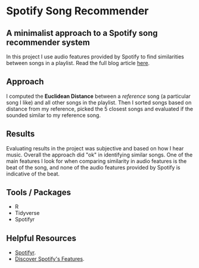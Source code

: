 # Spotify Song Recommender

## A minimalist approach to a Spotify song recommender system

In this project I use audio features provided by Spotify to find similarities between songs in a playlist. Read the full blog article [here](https://lucasoblog.netlify.app/project/song-recommender-i/).

## Approach
I computed the  **Euclidean Distance** between a *reference* song (a particular song I like) and all other songs in the playlist. Then I sorted songs based on distance from my reference, picked the 5 closest songs and evaluated if the sounded similar to my reference song. 

## Results
Evaluating results in the project was subjective and based on how I hear music. Overall the approach did "ok" in identifying similar songs. One of the main features I look for when comparing similarity in audio features is the beat of the song, and none of the audio features provided by Spotify is indicative of the beat.

## Tools / Packages
* R
* Tidyverse
* Spotifyr

## Helpful Resources
* [Spotifyr](https://www.rcharlie.com/spotifyr/).
* [Discover Spotify's Features](https://developer.spotify.com/discover/).

